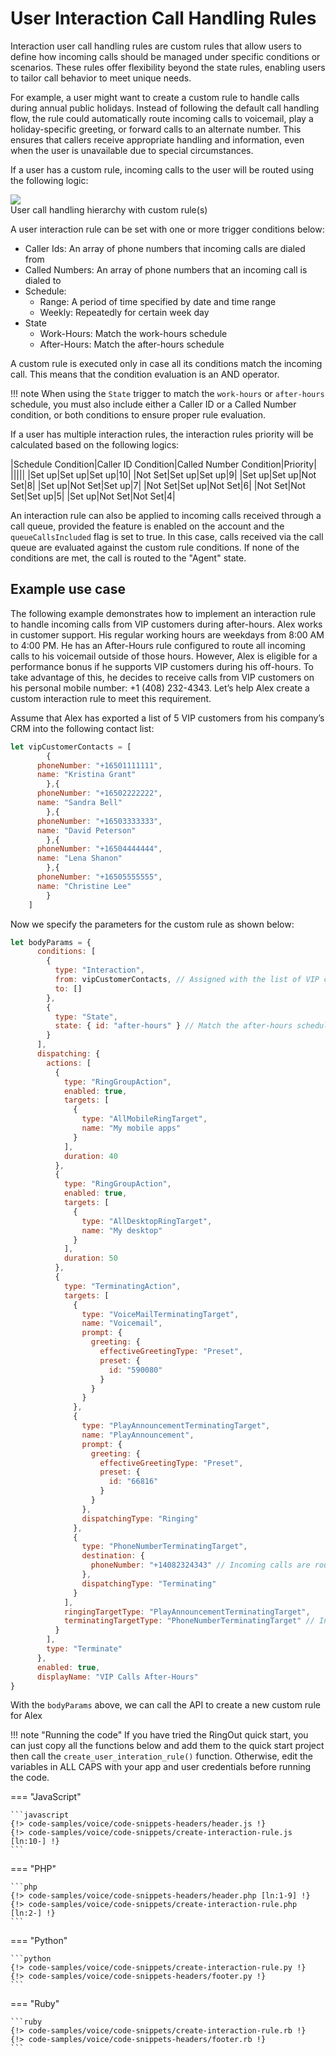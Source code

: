 # User Interaction Call Handling Rules

Interaction user call handling rules are custom rules that allow users to define how incoming calls should be managed under specific conditions or scenarios. These rules offer flexibility beyond the state rules, enabling users to tailor call behavior to meet unique needs.

For example, a user might want to create a custom rule to handle calls during annual public holidays. Instead of following the default call handling flow, the rule could automatically route incoming calls to voicemail, play a holiday-specific greeting, or forward calls to an alternate number. This ensures that callers receive appropriate handling and information, even when the user is unavailable due to special circumstances.

If a user has a custom rule, incoming calls to the user will be routed using the following logic:

<img class="img-fluid" src="../../../../img/call-routing-with-interaction-rule.png">
<br>User call handling hierarchy with custom rule(s)

A user interaction rule can be set with one or more trigger conditions below:

- Caller Ids: An array of phone numbers that incoming calls are dialed from
- Called Numbers: An array of phone numbers that an incoming call is dialed to
- Schedule:
    - Range: A period of time specified by date and time range
    - Weekly: Repeatedly for certain week day
- State
    - Work-Hours: Match the work-hours schedule
    - After-Hours: Match the after-hours schedule

A custom rule is executed only in case all its conditions match the incoming call. This means that the condition evaluation is an AND operator.

!!! note
    When using the `State` trigger to match the `work-hours` or `after-hours` schedule, you must also include either a Caller ID or a Called Number condition, or both conditions to ensure proper rule evaluation.

If a user has multiple interaction rules, the interaction rules priority will be calculated based on the following logics:

|Schedule Condition|Caller ID Condition|Called Number Condition|Priority|
|||||
|Set up|Set up|Set up|10|
|Not Set|Set up|Set up|9|
|Set up|Set up|Not Set|8|
|Set up|Not Set|Set up|7|
|Not Set|Set up|Not Set|6|
|Not Set|Not Set|Set up|5|
|Set up|Not Set|Not Set|4|

An interaction rule can also be applied to incoming calls received through a call queue, provided the feature is enabled on the account and the `queueCallsIncluded` flag is set to true. In this case, calls received via the call queue are evaluated against the custom rule conditions. If none of the conditions are met, the call is routed to the "Agent" state.

## Example use case

The following example demonstrates how to implement an interaction rule to handle incoming calls from VIP customers during after-hours.
Alex works in customer support. His regular working hours are weekdays from 8:00 AM to 4:00 PM. He has an After-Hours rule configured to route all incoming calls to his voicemail outside of those hours. However, Alex is eligible for a performance bonus if he supports VIP customers during his off-hours. To take advantage of this, he decides to receive calls from VIP customers on his personal mobile number: +1 (408) 232-4343.
Let’s help Alex create a custom interaction rule to meet this requirement.

Assume that Alex has exported a list of 5 VIP customers from his company’s CRM into the following contact list:

```javascript
let vipCustomerContacts = [
		{
      phoneNumber: "+16501111111",
      name: "Kristina Grant"
		},{
      phoneNumber: "+16502222222",
      name: "Sandra Bell"
		},{
      phoneNumber: "+16503333333",
      name: "David Peterson"
		},{
      phoneNumber: "+16504444444",
      name: "Lena Shanon"
		},{
      phoneNumber: "+16505555555",
      name: "Christine Lee"
		}
	]
```

Now we specify the parameters for the custom rule as shown below:

```javascript
let bodyParams = {
      conditions: [
        {
          type: "Interaction",
          from: vipCustomerContacts, // Assigned with the list of VIP customer contacts
          to: []
        },
        {
          type: "State",
          state: { id: "after-hours" } // Match the after-hours schedule
        }
      ],
      dispatching: {
        actions: [
          {
            type: "RingGroupAction",
            enabled: true,
            targets: [
              {
                type: "AllMobileRingTarget",
                name: "My mobile apps"
              }
            ],
            duration: 40
          },
          {
            type: "RingGroupAction",
            enabled: true,
            targets: [
              {
                type: "AllDesktopRingTarget",
                name: "My desktop"
              }
            ],
            duration: 50
          },
          {
            type: "TerminatingAction",
            targets: [
              {
                type: "VoiceMailTerminatingTarget",
                name: "Voicemail",
                prompt: {
                  greeting: {
                    effectiveGreetingType: "Preset",
                    preset: {
                      id: "590080"
                    }
                  }
                }
              },
              {
                type: "PlayAnnouncementTerminatingTarget",
                name: "PlayAnnouncement",
                prompt: {
                  greeting: {
                    effectiveGreetingType: "Preset",
                    preset: {
                      id: "66816"
                    }
                  }
                },
                dispatchingType: "Ringing"
              },
              {
                type: "PhoneNumberTerminatingTarget",
                destination: {
                  phoneNumber: "+14082324343" // Incoming calls are routed to Alex's personal phone number
                },
                dispatchingType: "Terminating"
              }
            ],
            ringingTargetType: "PlayAnnouncementTerminatingTarget",
            terminatingTargetType: "PhoneNumberTerminatingTarget" // Indicating that incoming calls are terminated and forwarded to a phone number.
          }
        ],
        type: "Terminate"
      },
      enabled: true,
      displayName: "VIP Calls After-Hours"
}
```

With the `bodyParams` above, we can call the API to create a new custom rule for Alex

!!! note "Running the code"
    If you have tried the RingOut quick start, you can just copy all the functions below and add them to the quick start project then call the `create_user_interation_rule()` function. Otherwise, edit the variables in ALL CAPS with your app and user credentials before running the code.

=== "JavaScript"

    ```javascript
    {!> code-samples/voice/code-snippets-headers/header.js !}
    {!> code-samples/voice/code-snippets/create-interaction-rule.js [ln:10-] !}
    ```

=== "PHP"

    ```php
    {!> code-samples/voice/code-snippets-headers/header.php [ln:1-9] !}
    {!> code-samples/voice/code-snippets/create-interaction-rule.php [ln:2-] !}
    ```

=== "Python"

    ```python
    {!> code-samples/voice/code-snippets/create-interaction-rule.py !}
    {!> code-samples/voice/code-snippets-headers/footer.py !}
    ```

=== "Ruby"

    ```ruby
    {!> code-samples/voice/code-snippets/create-interaction-rule.rb !}
    {!> code-samples/voice/code-snippets-headers/footer.rb !}
    ```
